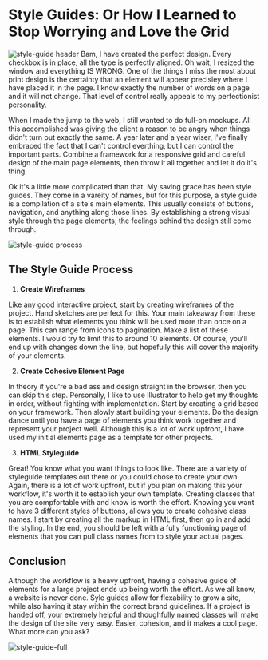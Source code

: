 # Style Guides: Or How I Learned to Stop Worrying and Love the Grid
![style-guide header](http://gaslight.github.io/posts/assets/images/style-guide-header.jpg)
Bam, I have created the perfect design. Every checkbox is in place, all the type is perfectly aligned. Oh wait, I resized the window and everything IS WRONG. One of the things I miss the most about print design is the certainty that an element will appear precisley where I have placed it in the page. I know exactly the number of words on a page and it will not change. That level of control really appeals to my perfectionist personality. 

When I made the jump to the web, I still wanted to do full-on mockups. All this accomplished was giving the client a reason to be angry when things didn't turn out exactly the same. A year later and a year wiser, I've finally embraced the fact that I can't control everthing, but I can control the important parts.  Combine a framework for a responsive grid and careful design of the main page elements, then throw it all together and let it do it's thing. 

Ok it's a little more complicated than that. My saving grace has been style guides. They come in a vareity of names, but for this purpose, a style guide is a compilation of a site's main elements. This usually consists of buttons, navigation, and anything along those lines. By establishing a strong visual style through the page elements, the feelings behind the design still come through.

![style-guide process](http://gaslight.github.io/posts/assets/images/style-guide-process.jpg)
## The Style Guide Process

1. **Create Wireframes** 

  Like any good interactive project, start by creating wireframes of the project. Hand sketches are perfect for this. Your main takeaway from these is to establish what elements you think will be used more than once on a page. This can range from icons to pagination. Make a list of these elements. I would try to limit this to around 10 elements.  Of course, you'll end up with changes down the line, but hopefully this will cover the majority of your elements.


2. **Create Cohesive Element Page**

  In theory if you're a bad ass and design straight in the browser, then you can skip this step. Personally, I like to use Illustrator to help get my thoughts in order, without fighting with implementation. Start by creating a grid based on your framework. Then slowly start building your elements. Do the design dance until you have a page of elements you think work together and represent your project well. Although this is a lot of work upfront, I have used my initial elements page as a template for other projects. 

3. **HTML Styleguide**
  
  Great! You know what you want things to look like. There are a variety of styleguide templates out there or you could chose to create your own. Again, there is a lot of work upfront, but if you plan on making this your workflow, it's worth it to establish your own template. Creating classes that you are compfortable with and know is worth the effort. Knowing you want to have 3 different styles of buttons, allows you to create cohesive class names. I start by creating all the markup in HTML first, then go in and add the styling. In the end, you should be left with a fully functioning page of elements that you can pull class names from to style your actual pages.


## Conclusion

Although the workflow is a heavy upfront, having a cohesive guide of elements for a large project ends up being worth the effort. As we all know, a website is never done. Syle guides allow for flexability to grow a site, while also having it stay within the correct brand guidelines. If a project is handed off, your extremely helpful and thoughfully named classes will make the design of the site very easy. Easier, cohesion, and it makes a cool page. What more can you ask?

![style-guide-full](http://gaslight.github.io/posts/assets/images/style-guide-full%20.jpg)
